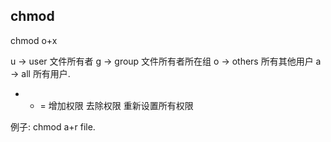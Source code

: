 ## chmod 

chmod o+x 

u → user    文件所有者 
g → group   文件所有者所在组
o → others  所有其他用户
a → all     所有用户.


 + - =   增加权限 去除权限  重新设置所有权限


例子:
chmod a+r file.


